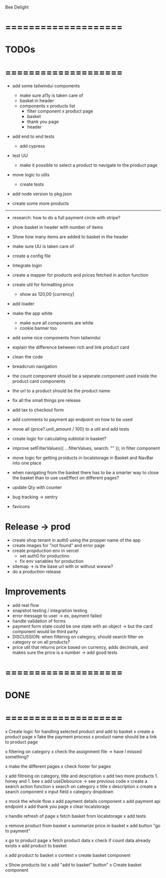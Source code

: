 Bee Delight






# ====================
#
#       TODOs
#
# ====================


- add some tailwindui components
  - make sure a11y is taken care of
  - basket in header
  - components
    x products list
    - filter component
    x product page
    - basket
    - thank you page
    - header

- add end to end tests
  - add cypress

- test UU
  - make it possible to select a product to navigate to the product page

- move logic to utils
  - create tests

- add node version to pkg.json


- create some more products

----------------

- research: how to do a full payment circle with stripe?

- show basket in header with number of items
- Show how many items are added to basket in the header
- make sure UU is taken care of

- create a config file
- Integrate login

- create a mapper for products and prices fetched in action function

- create util for formatting price
  - show as 120,00 [currency]

- add loader

- make the app white
  - make sure all components are white
  - cookie banner too

- add some nice components from tailwindui

- explain the difference between rich and link product card

- clean the code

- breadcrum navigation

- the count component should be a seperate component used inside the product card components

- the url to a product should be the product name

- fix all the small things pre release

- add tax to checkout form

- add comments to payment api endpoint on how to be used

- move all {price?.unit_amount / 100} to a util and add tests
- create logic for calculating subtotal in basket?

- improve setFilterValues({ ...filterValues, search: "" }); in filter component

- move logic for getting proiducts in localstorage in Basket and NavBar into one place

- when navigating from the basket there has to be a smarter way to close the basket than to use useEffect on different pages?

- update Qty with counter

- bug tracking -> sentry

- favicons

# Release -> prod
- create shop tenant in auth0 using the propper name of the app
- create images for "not found" and error page
- create propduction env in vercel
  - set auth0 for productino
  - fix env variables for production
- sitemap -> is the base url with or without wwww?
- do a production release


# Improvements
- add real flow
- snapshot testing / integration testing
- error message to user -> ex, payment failed
- handle validation of forms
- payment form state could be one state with an object
  -> but the card component would be third party
- DISCUSSION: when filtering on category, should search filter on category or on all products?
- price util that returns price based on currency, adds decimals, and makes sure the price is a number
  -> add good tests


# ====================
#
#       DONE
#
# ====================
x Create logic for handling selected product and add to basket
x create a product page
x fake the payment process
x product name should be a link to product page

x filtering on category
x check the assignment file -> have I missed something?

x make the different pages
  x check footer for pages

x add filtreing on category, title and description
    x add two more products 1. honey and 1. bee
    x add useDebounce -> see previous code
    x create a search action function
      x search on category
      x title
      x description
    x create a search component
      x input field
      x category dropdown

x mock the whole flow
  x add payment details component
  x add payment api endpoint
  x add thank you page
  x clear localstorage

x handle refresh of page
  x fetch basket from localstorage
  x add tests

x remove product from basket
x summarize price in basket
x add button "go to payment"

x go to product page
  x fetch product data
  x check if count data already exists
  x add product to basket


x add product to basket
  x context
x create basket component

x Show products list
  x add "add to basket" button"
x Create basket component
